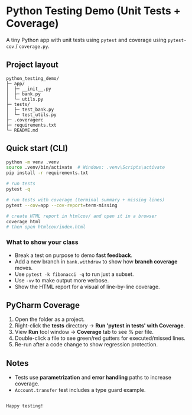 # Python Testing Demo (Unit Tests + Coverage)

A tiny Python app with unit tests using `pytest` and coverage using `pytest-cov` / `coverage.py`.

## Project layout
```
python_testing_demo/
├─ app/
│  ├─ __init__.py
│  ├─ bank.py
│  └─ utils.py
├─ tests/
│  ├─ test_bank.py
│  └─ test_utils.py
├─ .coveragerc
├─ requirements.txt
└─ README.md
```

## Quick start (CLI)
```bash
python -m venv .venv
source .venv/bin/activate  # Windows: .venv\Scripts\activate
pip install -r requirements.txt

# run tests
pytest -q

# run tests with coverage (terminal summary + missing lines)
pytest --cov=app --cov-report=term-missing

# create HTML report in htmlcov/ and open it in a browser
coverage html
# then open htmlcov/index.html
```

### What to show your class
- Break a test on purpose to demo **fast feedback**.
- Add a new branch in `bank.withdraw` to show how **branch coverage** moves.
- Use `pytest -k fibonacci -q` to run just a subset.
- Use `-vv` to make output more verbose.
- Show the HTML report for a visual of line-by-line coverage.

## PyCharm Coverage
1. Open the folder as a project.
2. Right-click the **tests** directory → **Run 'pytest in tests' with Coverage**.
3. View **Run** tool window → **Coverage** tab to see % per file.
4. Double-click a file to see green/red gutters for executed/missed lines.
5. Re-run after a code change to show regression protection.

## Notes
- Tests use **parametrization** and **error handling** paths to increase coverage.
- `Account.transfer` test includes a type guard example.
```

Happy testing!
